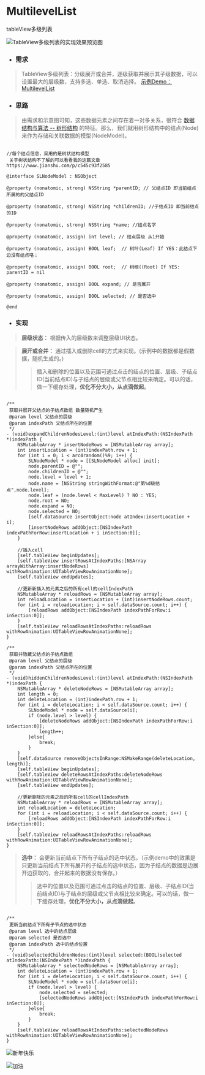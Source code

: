 # MultilevelList
tableView多级列表


![TableView多级列表的实现效果预览图](https://upload-images.jianshu.io/upload_images/1708447-b7a40a35835084d5.gif?imageMogr2/auto-orient/strip)

* ### 需求

> TableView多级列表：分级展开或合并，逐级获取并展示其子级数据，可以设置最大的层级数，支持多选、单选、取消选择。
[示例Demo：MultilevelList](https://github.com/wsl2ls/MultilevelList.git)

* ### 思路

>  由需求和示意图可知，这些数据元素之间存在着一对多关系，很符合 [数据结构与算法 -- 树形结构](https://www.jianshu.com/p/c545c93f2585) 的特征。那么，我们就用树形结构中的结点(Node)来作为存储和关联数据的模型(NodeModel)。
 
```

//每个结点信息，采用的是树状结构模型
 关于树状结构不了解的可以看看我的这篇文章 https://www.jianshu.com/p/c545c93f2585

@interface SLNodeModel : NSObject

@property (nonatomic, strong) NSString *parentID; // 父结点ID 即当前结点所属的的父结点ID

@property (nonatomic, strong) NSString *childrenID; //子结点ID 即当前结点的ID

@property (nonatomic, strong) NSString *name; //结点名字

@property (nonatomic, assign) int level; // 结点层级 从1开始

@property (nonatomic, assign) BOOL leaf;  // 树叶(Leaf) If YES：此结点下边没有结点咯；

@property (nonatomic, assign) BOOL root;  // 树根((Root) If YES: parentID = nil

@property (nonatomic, assign) BOOL expand; // 是否展开

@property (nonatomic, assign) BOOL selected; // 是否选中

@end

```

* ### 实现

>  **层级状态：**  根据传入的层级数来调整层级UI状态。


>  **展开或合并：**  通过插入或删除cell的方式来实现。(示例中的数据都是假数据，随机生成的。)
 >> 插入和删除的位置以及范围可通过点击的结点的位置、层级、子结点ID(当前结点ID)与子结点的层级或父节点相比较来确定。可以的话，做一下缓存处理，**优化不分大小，从点滴做起**。

```

/**
 获取并展开父结点的子结点数组 数量随机产生
 @param level 父结点的层级
 @param indexPath 父结点所在的位置
 */
- (void)expandChildrenNodesLevel:(int)level atIndexPath:(NSIndexPath *)indexPath {
    NSMutableArray * insertNodeRows = [NSMutableArray array];
    int insertLocation = (int)indexPath.row + 1;
    for (int i = 0; i < arc4random()%9; i++) {
        SLNodeModel * node = [[SLNodeModel alloc] init];
        node.parentID = @"";
        node.childrenID = @"";
        node.level = level + 1;
        node.name = [NSString stringWithFormat:@"第%d级结点",node.level];
        node.leaf = (node.level < MaxLevel) ? NO : YES;
        node.root = NO;
        node.expand = NO;
        node.selected = NO;
        [self.dataSource insertObject:node atIndex:insertLocation + i];
        [insertNodeRows addObject:[NSIndexPath indexPathForRow:insertLocation + i inSection:0]];
    }
    
    //插入cell
    [self.tableView beginUpdates];
    [self.tableView insertRowsAtIndexPaths:[NSArray arrayWithArray:insertNodeRows] withRowAnimation:UITableViewRowAnimationNone];
    [self.tableView endUpdates];
    
    //更新新插入的元素之后的所有cell的cellIndexPath
    NSMutableArray * reloadRows = [NSMutableArray array];
    int reloadLocation = insertLocation + (int)insertNodeRows.count;
    for (int i = reloadLocation; i < self.dataSource.count; i++) {
        [reloadRows addObject:[NSIndexPath indexPathForRow:i inSection:0]];
    }
    [self.tableView reloadRowsAtIndexPaths:reloadRows withRowAnimation:UITableViewRowAnimationNone];
}

/**
 获取并隐藏父结点的子结点数组
 @param level 父结点的层级
 @param indexPath 父结点所在的位置
 */
- (void)hiddenChildrenNodesLevel:(int)level atIndexPath:(NSIndexPath *)indexPath {
    NSMutableArray * deleteNodeRows = [NSMutableArray array];
    int length = 0;
    int deleteLocation = (int)indexPath.row + 1;
    for (int i = deleteLocation; i < self.dataSource.count; i++) {
        SLNodeModel * node = self.dataSource[i];
        if (node.level > level) {
            [deleteNodeRows addObject:[NSIndexPath indexPathForRow:i inSection:0]];
            length++;
        }else{
            break;
        }
    }
    [self.dataSource removeObjectsInRange:NSMakeRange(deleteLocation, length)];
    [self.tableView beginUpdates];
    [self.tableView deleteRowsAtIndexPaths:deleteNodeRows withRowAnimation:UITableViewRowAnimationNone];
    [self.tableView endUpdates];
    
    //更新删除的元素之后的所有cell的cellIndexPath
    NSMutableArray * reloadRows = [NSMutableArray array];
    int reloadLocation = deleteLocation;
    for (int i = reloadLocation; i < self.dataSource.count; i++) {
        [reloadRows addObject:[NSIndexPath indexPathForRow:i inSection:0]];
    }
    [self.tableView reloadRowsAtIndexPaths:reloadRows withRowAnimation:UITableViewRowAnimationNone];
}

```

> **选中：**  会更新当前结点下所有子结点的选中状态。（示例demo中的效果是只更新当前结点下所有展开的子结点的选中状态，因为子结点的数据是边展开边获取的，合并起来的数据没有保存。）
>> 选中的位置以及范围可通过点击的结点的位置、层级、子结点ID(当前结点ID)与子结点的层级或父节点相比较来确定。可以的话，做一下缓存处理，**优化不分大小，从点滴做起**。

```

/**
 更新当前结点下所有子节点的选中状态
 @param level 选中的结点层级
 @param selected 是否选中
 @param indexPath 选中的结点位置
 */
- (void)selectedChildrenNodes:(int)level selected:(BOOL)selected atIndexPath:(NSIndexPath *)indexPath {
    NSMutableArray * selectedNodeRows = [NSMutableArray array];
    int deleteLocation = (int)indexPath.row + 1;
    for (int i = deleteLocation; i < self.dataSource.count; i++) {
        SLNodeModel * node = self.dataSource[i];
        if (node.level > level) {
            node.selected = selected;
            [selectedNodeRows addObject:[NSIndexPath indexPathForRow:i inSection:0]];
        }else{
            break;
        }
    }
    [self.tableView reloadRowsAtIndexPaths:selectedNodeRows withRowAnimation:UITableViewRowAnimationNone];
}

```

![新年快乐](https://upload-images.jianshu.io/upload_images/1708447-287235549412c45f.gif?imageMogr2/auto-orient/strip)


![加油](https://upload-images.jianshu.io/upload_images/1708447-81aed880d08b4ef9.jpg?imageMogr2/auto-orient/strip%7CimageView2/2/w/1240)

